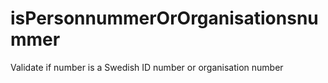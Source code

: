 # isPersonnummerOrOrganisationsnummer
Validate if number is a Swedish ID number or organisation number
